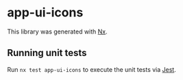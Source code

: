 # app-ui-icons

This library was generated with [Nx](https://nx.dev).

## Running unit tests

Run `nx test app-ui-icons` to execute the unit tests via [Jest](https://jestjs.io).
